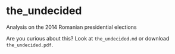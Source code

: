 # the_undecided
Analysis on the 2014 Romanian presidential elections

Are you curious about this? Look at `the_undecided.md` or download `the_undecided.pdf`.
